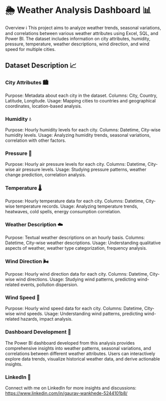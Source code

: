 # 🌦️ Weather Analysis Dashboard 📊
Overview ℹ️
This project aims to analyze weather trends, seasonal variations, and correlations between various weather attributes using Excel, SQL, and Power BI. 
The dataset includes information on city attributes, humidity, pressure, temperature, weather descriptions, wind direction, and wind speed for multiple cities.

## Dataset Description 📈

### City Attributes 🏙️
Purpose: Metadata about each city in the dataset.
Columns: City, Country, Latitude, Longitude.
Usage: Mapping cities to countries and geographical coordinates, location-based analysis.

### Humidity 💧
Purpose: Hourly humidity levels for each city.
Columns: Datetime, City-wise humidity levels.
Usage: Analyzing humidity trends, seasonal variations, correlation with other factors.

### Pressure 💨
Purpose: Hourly air pressure levels for each city.
Columns: Datetime, City-wise air pressure levels.
Usage: Studying pressure patterns, weather change prediction, correlation analysis.

### Temperature 🌡️
Purpose: Hourly temperature data for each city.
Columns: Datetime, City-wise temperature records.
Usage: Analyzing temperature trends, heatwaves, cold spells, energy consumption correlation.

### Weather Description ☁️
Purpose: Textual weather descriptions on an hourly basis.
Columns: Datetime, City-wise weather descriptions.
Usage: Understanding qualitative aspects of weather, weather type categorization, frequency analysis.

### Wind Direction 🌬️
Purpose: Hourly wind direction data for each city.
Columns: Datetime, City-wise wind directions.
Usage: Studying wind patterns, predicting wind-related events, pollution dispersion.

### Wind Speed 💨
Purpose: Hourly wind speed data for each city.
Columns: Datetime, City-wise wind speeds.
Usage: Understanding wind patterns, predicting wind-related hazards, impact analysis.

### Dashboard Development 🚀
The Power BI dashboard developed from this analysis provides comprehensive insights into weather patterns, seasonal variations, and correlations between different weather attributes. 
Users can interactively explore data trends, visualize historical weather data, and derive actionable insights.

### LinkedIn 🔗
Connect with me on LinkedIn for more insights and discussions: https://www.linkedin.com/in/gaurav-wankhede-5244101b8/


